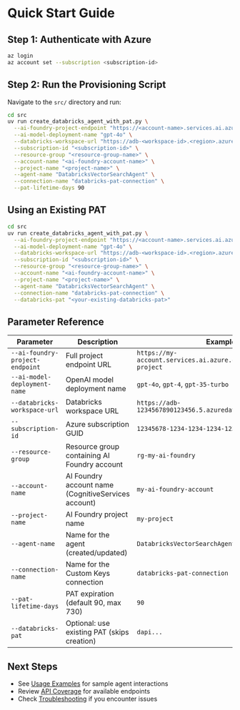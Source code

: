 # Quick Start Guide

## Step 1: Authenticate with Azure

```bash
az login
az account set --subscription <subscription-id>
```

## Step 2: Run the Provisioning Script

Navigate to the `src/` directory and run:

```bash
cd src
uv run create_databricks_agent_with_pat.py \
  --ai-foundry-project-endpoint "https://<account-name>.services.ai.azure.com/api/projects/<project-name>" \
  --ai-model-deployment-name "gpt-4o" \
  --databricks-workspace-url "https://adb-<workspace-id>.<region>.azuredatabricks.net" \
  --subscription-id "<subscription-id>" \
  --resource-group "<resource-group-name>" \
  --account-name "<ai-foundry-account-name>" \
  --project-name "<project-name>" \
  --agent-name "DatabricksVectorSearchAgent" \
  --connection-name "databricks-pat-connection" \
  --pat-lifetime-days 90
```

## Using an Existing PAT

```bash
cd src
uv run create_databricks_agent_with_pat.py \
  --ai-foundry-project-endpoint "https://<account-name>.services.ai.azure.com/api/projects/<project-name>" \
  --ai-model-deployment-name "gpt-4o" \
  --databricks-workspace-url "https://adb-<workspace-id>.<region>.azuredatabricks.net" \
  --subscription-id "<subscription-id>" \
  --resource-group "<resource-group-name>" \
  --account-name "<ai-foundry-account-name>" \
  --project-name "<project-name>" \
  --agent-name "DatabricksVectorSearchAgent" \
  --connection-name "databricks-pat-connection" \
  --databricks-pat "<your-existing-databricks-pat>"
```

## Parameter Reference

| Parameter                       | Description                                         | Example                                                            |
| ------------------------------- | --------------------------------------------------- | ------------------------------------------------------------------ |
| `--ai-foundry-project-endpoint` | Full project endpoint URL                           | `https://my-account.services.ai.azure.com/api/projects/my-project` |
| `--ai-model-deployment-name`    | OpenAI model deployment name                        | `gpt-4o`, `gpt-4`, `gpt-35-turbo`                                  |
| `--databricks-workspace-url`    | Databricks workspace URL                            | `https://adb-1234567890123456.5.azuredatabricks.net`               |
| `--subscription-id`             | Azure subscription GUID                             | `12345678-1234-1234-1234-123456789012`                             |
| `--resource-group`              | Resource group containing AI Foundry account        | `rg-my-ai-foundry`                                                 |
| `--account-name`                | AI Foundry account name (CognitiveServices account) | `my-ai-foundry-account`                                            |
| `--project-name`                | AI Foundry project name                             | `my-project`                                                       |
| `--agent-name`                  | Name for the agent (created/updated)                | `DatabricksVectorSearchAgent`                                      |
| `--connection-name`             | Name for the Custom Keys connection                 | `databricks-pat-connection`                                        |
| `--pat-lifetime-days`           | PAT expiration (default 90, max 730)                | `90`                                                               |
| `--databricks-pat`              | Optional: use existing PAT (skips creation)         | `dapi...`                                                          |

## Next Steps

- See [Usage Examples](EXAMPLES.md) for sample agent interactions
- Review [API Coverage](API_COVERAGE.md) for available endpoints
- Check [Troubleshooting](TROUBLESHOOTING.md) if you encounter issues
